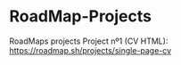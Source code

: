 # RoadMap-Projects
RoadMaps projects 
Project nº1 (CV HTML): https://roadmap.sh/projects/single-page-cv
